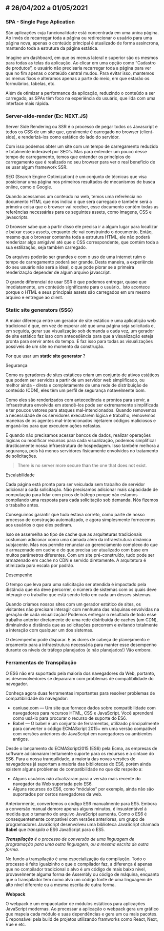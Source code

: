 ## # 26/04/202 a 01/05/2021

### **SPA - Single Page Aplication**

São aplicações cuja funcionalidade está concentrada em uma única página. Ao invés de recarregar toda a página ou redirecionar o usuário para uma página nova, apenas o conteúdo principal é atualizado de forma assíncrona, mantendo toda a estrutura da página estática.

Imagine um dashboard, em que os menus lateral e superior são os mesmos para todas as telas da aplicação. Ao clicar em uma opção como “Cadastro de produtos”, o usuário não precisaria recarregar toda a página para ver que no fim apenas o conteúdo central mudou. Para evitar isso, mantemos os menus fixos e alteramos apenas a parte do meio, em que estarão os formulários, tabelas, etc.

Além de otimizar a performance da aplicação, reduzindo o conteúdo a ser carregado, as SPAs têm foco na experiência do usuário, que lida com uma interface mais rápida.

### Server-side-render (Ex: NEXT.JS)

Server Side Rendering ou SSR é o processo de pegar todos os Javascript e todos os CSS de um site que, geralmente é carregado no browser (client-side), e renderizá-los como estático do lado do servidor.

Com isso podemos obter um site com um tempo de carregamento reduzido e totalmente indexável por SEO’s. Mas para entender um pouco desse tempo de carregamento, temos que entender os princípios do carregamento que é realizado no seu browser para ver o real benefício de se usar algum framework SSR.

SEO (Search Engine Optimization) é um conjunto de técnicas que visa posicionar uma página nos primeiros resultados de mecanismos de busca online, como o Google.

Quando acessamos um conteúdo na web, temos uma referência no documento HTML que nos indica o que será carregado e também será a primeira coisa que o browser vai receber, esse documento contém todas as referências necessárias para os seguintes assets, como imagens, CSS e javascripts.

O browser sabe que a partir disso ele precisa ir a algum lugar para localizar e baixar esses assets, enquanto ele vai construindo o documento. Então, mesmo que o browser contenha toda a estrutura HTML, ele não poderá renderizar algo amigável até que o CSS correspondente, que contém toda a sua estilização, seja também carregado.

Os arquivos poderão ser grandes e com o uso de uma internet ruim o tempo de carregamento poderá ser grande. Desta maneira, a experiência do seu usuário não será a ideal, o que pode piorar se a primeira renderização depender de algum arquivo javascript.

O grande diferencial de usar SSR é que podemos entregar, quase que imediatamente, um conteúdo significante para o usuário.. Isto acontece porque o HTML e seus principais assets são carregados em um mesmo arquivo e entregue ao client.

### Static site generators (SSG)

A maior diferença entre um gerador de site estático e uma  aplicatição web tradicional é que, em vez de esperar até que uma página seja solicitada e, em seguida, gerar sua visualização sob demanda a cada vez, um gerador de site estático faz isso com antecedência para que a visualização esteja pronta para servir antes do tempo. E faz isso para todas as visualizações possíveis de um site no momento da construção.

Por que usar um **static site generator** ?

Segurança 

Como os geradores de sites estáticos criam um conjunto de ativos estáticos que podem ser servidos a partir de um servidor web simplificado, ou melhor ainda - direta e completamente de uma rede de distribuição de conteúdo (CDN), eles têm um perfil de segurança notavelmente bom. 

Como eles são renderizados com antecedência e prontos para servir, a infraestrutura envolvida em atendê-los pode ser extremamente simplificada e ter poucos vetores para ataques mal-intencionados. Quando removemos a necessidade de os servidores executarem lógica e trabalho, removemos maneiras de os agentes mal-intencionados injetarem códigos maliciosos e enganá-los para que executem ações nefastas.

E quando não precisamos acessar bancos de dados, realizar operações lógicas ou modificar recursos para cada visualização, podemos simplificar drasticamente nossa infraestrutura de hospedagem. Isso também melhora a segurança, pois há menos servidores fisicamente envolvidos no tratamento de solicitações.

> There is no server more secure than the one that does not exist.

Escalabilidade 

Cada página está pronta para ser veiculada sem trabalho de servidor adicional a cada solicitação. Não precisamos adicionar mais capacidade de computação para lidar com picos de tráfego porque não estamos compilando uma resposta para cada solicitação sob demanda. Nós fizemos o trabalho antes. 

Conseguimos garantir que tudo estava correto, como parte de nosso processo de construção automatizado, e agora simplesmente fornecemos aos usuários o que eles pediram.

Isso se assemelha ao tipo de cache que as arquiteturas tradicionais costumam adicionar como uma camada além da infraestrutura dinâmica subjacente. Mas nos permite renunciar ao gerenciamento complexo do que é armazenado em cache e do que precisa ser atualizado com base em muitos parâmetros diferentes. Com um site pré-construído, tudo pode ser armazenado em cache no CDN e servido diretamente. A arquitetura é otimizada para escala por padrão.

Desempenho

O tempo que leva para uma solicitação ser atendida é impactado pela distância que ela deve percorrer, o número de sistemas com os quais deve interagir e o trabalho que está sendo feito em cada um desses sistemas.

Quando criamos nossos sites com um gerador estático de sites, os visitantes não precisam interagir com nenhuma das máquinas envolvidas na geração de cada visualização! Podemos entregar o resultado de todo esse trabalho anterior diretamente de uma rede distribuída de caches (um CDN), diminuindo a distância que as solicitações percorrem e evitando totalmente a interação com qualquer um dos sistemas.

O desempenho pode disparar. E as dores de cabeça de planejamento e orçamento para a infraestrutura necessária para manter esse desempenho durante os níveis de tráfego planejados (e não planejados!) Vão embora.

### Ferramentas de Transpilação

O ES6 não era suportado pela maioria dos navegadores da Web, portanto, os desenvolvedores se depararam com problemas de compatibilidade do navegador.

Conheça agora duas ferramentas importantes para resolver problemas de compatibilidade do navegador:

- caniuse.com — Um site que fornece dados sobre compatibilidade com navegadores para recursos HTML, CSS e JavaScript. Você aprenderá como usá-lo para procurar o recurso de suporte do ES6.
- Babel — O babel é um conjunto de ferramentas, utilizado principalmente para converter o código ECMAScript 2015+ em uma versão compatível com versões anteriores do JavaScript em navegadores ou ambientes antigos.

Desde o lançamento do ECMAScript2015 (ES6) pela Ecma, as empresas de software adicionaram lentamente suporte para os recursos e a sintaxe do ES6. Para a nossa tranquilidade, a maioria das novas versões de navegadores já suportam a maioria das bibliotecas do ES6, porém ainda existem alguns problemas de compatibilidade no que diz respeito a:

- Alguns usuários não atualizaram para a versão mais recente do navegador da Web suportada pelo ES6.
- Alguns recursos do ES6, como “módulos” por exemplo, ainda não são suportados por certos navegadores da web.

Anteriormente, convertemos o código ES6 manualmente para ES5. Embora a conversão manual demore apenas alguns minutos, é insustentável à medida que o tamanho do arquivo JavaScript aumenta. Como o ES6 é consequentemente compatível com versões anteriores, um grupo de programadores JavaScript desenvolveu uma biblioteca JavaScript chamada **Babel** que *transpila o* ES6 JavaScript para o ES5.

***Transpilação** é o processo de conversão de uma linguagem de programação para uma outra linguagem, ou a mesma escrita de outra forma.*

No fundo a transpilação é uma especialização da compilação. Todo o processo é feito igualzinho o que o compilador faz, a diferença é apenas que no compilador tradicional o alvo é um código de mais baixo nível, provavelmente alguma forma de Assembly ou código de máquina, enquanto que o transpilador tem como alvo um código fonte de uma linguagem de alto nível diferente ou a mesma escrita de outra forma.

**Webpack**

O webpack é um empacotador de módulos estáticos para aplicações JavaScript modernas. Ao processar a aplicação o webpack gera um gráfico que mapeia cada módulo e suas dependências e gera um ou mais pacotes. É reponsável pela build de projetos utilizando framworks como React, Next, Vue e etc.
